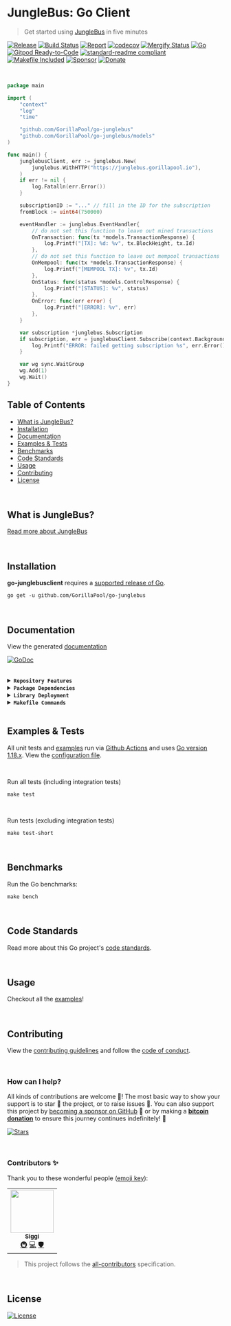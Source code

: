 # JungleBus: Go Client
> Get started using [JungleBus](https://junglebus.gorillapool.io) in five minutes

[![Release](https://img.shields.io/github/release-pre/GorillaPool/go-junglebus.svg?logo=github&style=flat&v=2)](https://github.com/GorillaPool/go-junglebus/releases)
[![Build Status](https://img.shields.io/github/workflow/status/GorillaPool/go-junglebus/run-go-tests?logo=github&v=2)](https://github.com/GorillaPool/go-junglebus/actions)
[![Report](https://goreportcard.com/badge/github.com/GorillaPool/go-junglebus?style=flat&v=2)](https://goreportcard.com/report/github.com/GorillaPool/go-junglebus)
[![codecov](https://codecov.io/gh/GorillaPool/go-junglebus/branch/master/graph/badge.svg?v=2)](https://codecov.io/gh/GorillaPool/go-junglebus)
[![Mergify Status](https://img.shields.io/endpoint.svg?url=https://api.mergify.com/v1/badges/GorillaPool/go-junglebus&style=flat&v=2)](https://mergify.io)
[![Go](https://img.shields.io/github/go-mod/go-version/GorillaPool/go-junglebus?v=2)](https://golang.org/)
<br>
[![Gitpod Ready-to-Code](https://img.shields.io/badge/Gitpod-ready--to--code-blue?logo=gitpod&v=2)](https://gitpod.io/#https://github.com/GorillaPool/go-junglebus)
[![standard-readme compliant](https://img.shields.io/badge/readme%20style-standard-brightgreen.svg?style=flat&v=2)](https://github.com/RichardLitt/standard-readme)
[![Makefile Included](https://img.shields.io/badge/Makefile-Supported%20-brightgreen?=flat&logo=probot&v=2)](Makefile)
[![Sponsor](https://img.shields.io/badge/sponsor-mrz1836-181717.svg?logo=github&style=flat&v=2)](https://github.com/sponsors/GorillaPool)
[![Donate](https://img.shields.io/badge/donate-bitcoin-ff9900.svg?logo=bitcoin&style=flat&v=2)](https://gobitcoinsv.com/#sponsor?utm_source=github&utm_medium=sponsor-link&utm_campaign=go-junglebusclient&utm_term=go-junglebusclient&utm_content=go-junglebusclient)

<br/>

```go
package main

import (
    "context"
    "log"
    "time"

    "github.com/GorillaPool/go-junglebus"
    "github.com/GorillaPool/go-junglebus/models"
)

func main() {
    junglebusClient, err := junglebus.New(
        junglebus.WithHTTP("https://junglebus.gorillapool.io"),
    )
    if err != nil {
        log.Fatalln(err.Error())
    }

    subscriptionID := "..." // fill in the ID for the subscription
    fromBlock := uint64(750000)

    eventHandler := junglebus.EventHandler{
        // do not set this function to leave out mined transactions
        OnTransaction: func(tx *models.TransactionResponse) {
            log.Printf("[TX]: %d: %v", tx.BlockHeight, tx.Id)
        },
        // do not set this function to leave out mempool transactions
        OnMempool: func(tx *models.TransactionResponse) {
            log.Printf("[MEMPOOL TX]: %v", tx.Id)
        },
        OnStatus: func(status *models.ControlResponse) {
            log.Printf("[STATUS]: %v", status)
        },
        OnError: func(err error) {
            log.Printf("[ERROR]: %v", err)
        },
    }

    var subscription *junglebus.Subscription
    if subscription, err = junglebusClient.Subscribe(context.Background(), subscriptionID, fromBlock, eventHandler); err != nil {
        log.Printf("ERROR: failed getting subscription %s", err.Error())
    }

    var wg sync.WaitGroup
	wg.Add(1)
	wg.Wait()
}
```

## Table of Contents
- [What is JungleBus?](#what-is-junglebus)
- [Installation](#installation)
- [Documentation](#documentation)
- [Examples & Tests](#examples--tests)
- [Benchmarks](#benchmarks)
- [Code Standards](#code-standards)
- [Usage](#usage)
- [Contributing](#contributing)
- [License](#license)

<br/>

## What is JungleBus?
[Read more about JungleBus](https://getjunglebus.io)

<br/>

## Installation

**go-junglebusclient** requires a [supported release of Go](https://golang.org/doc/devel/release.html#policy).
```shell script
go get -u github.com/GorillaPool/go-junglebus
```

<br/>

## Documentation
View the generated [documentation](https://pkg.go.dev/github.com/GorillaPool/go-junglebus)

[![GoDoc](https://godoc.org/github.com/GorillaPool/go-junglebus?status.svg&style=flat&v=2)](https://pkg.go.dev/github.com/GorillaPool/go-junglebus)

<br/>

<details>
<summary><strong><code>Repository Features</code></strong></summary>
<br/>

This repository was created using [MrZ's `go-template`](https://github.com/mrz1836/go-template#about)

#### Built-in Features
- Continuous integration via [GitHub Actions](https://github.com/features/actions)
- Build automation via [Make](https://www.gnu.org/software/make)
- Dependency management using [Go Modules](https://github.com/golang/go/wiki/Modules)
- Code formatting using [gofumpt](https://github.com/mvdan/gofumpt) and linting with [golangci-lint](https://github.com/golangci/golangci-lint) and [yamllint](https://yamllint.readthedocs.io/en/stable/index.html)
- Unit testing with [testify](https://github.com/stretchr/testify), [race detector](https://blog.golang.org/race-detector), code coverage [HTML report](https://blog.golang.org/cover) and [Codecov report](https://codecov.io/)
- Releasing using [GoReleaser](https://github.com/goreleaser/goreleaser) on [new Tag](https://git-scm.com/book/en/v2/Git-Basics-Tagging)
- Dependency scanning and updating thanks to [Dependabot](https://dependabot.com) and [Nancy](https://github.com/sonatype-nexus-community/nancy)
- Security code analysis using [CodeQL Action](https://docs.github.com/en/github/finding-security-vulnerabilities-and-errors-in-your-code/about-code-scanning)
- Automatic syndication to [pkg.go.dev](https://pkg.go.dev/) on every release
- Generic templates for [Issues and Pull Requests](https://docs.github.com/en/communities/using-templates-to-encourage-useful-issues-and-pull-requests/configuring-issue-templates-for-your-repository) in Github
- All standard Github files such as `LICENSE`, `CONTRIBUTING.md`, `CODE_OF_CONDUCT.md`, and `SECURITY.md`
- Code [ownership configuration](.github/CODEOWNERS) for Github
- All your ignore files for [vs-code](.editorconfig), [docker](.dockerignore) and [git](.gitignore)
- Automatic sync for [labels](.github/labels.yml) into Github using a pre-defined [configuration](.github/labels.yml)
- Built-in powerful merging rules using [Mergify](https://mergify.io/)
- Welcome [new contributors](.github/mergify.yml) on their first Pull-Request
- Follows the [standard-readme](https://github.com/RichardLitt/standard-readme/blob/master/spec.md) specification
- [Visual Studio Code](https://code.visualstudio.com) configuration with [Go](https://code.visualstudio.com/docs/languages/go)
- (Optional) [Slack](https://slack.com), [Discord](https://discord.com) or [Twitter](https://twitter.com) announcements on new Github Releases
- (Optional) Easily add [contributors](https://allcontributors.org/docs/en/bot/installation) in any Issue or Pull-Request

</details>

<details>
<summary><strong><code>Package Dependencies</code></strong></summary>
<br/>

- [stretchr/testify](https://github.com/stretchr/testify)
</details>

<details>
<summary><strong><code>Library Deployment</code></strong></summary>
<br/>

Releases are automatically created when you create a new [git tag](https://git-scm.com/book/en/v2/Git-Basics-Tagging)!

If you want to manually make releases, please install GoReleaser:

[goreleaser](https://github.com/goreleaser/goreleaser) for easy binary or library deployment to Github and can be installed:
- **using make:** `make install-releaser`
- **using brew:** `brew install goreleaser`

The [.goreleaser.yml](.goreleaser.yml) file is used to configure [goreleaser](https://github.com/goreleaser/goreleaser).

<br/>

### Automatic Releases on Tag Creation (recommended)
Automatic releases via [Github Actions](.github/workflows/release.yml) from creating a new tag:
```shell
make tag version=1.2.3
```

<br/>

### Manual Releases (optional)
Use `make release-snap` to create a snapshot version of the release, and finally `make release` to ship to production (manually).

<br/>

</details>

<details>
<summary><strong><code>Makefile Commands</code></strong></summary>
<br/>

View all `makefile` commands
```shell script
make help
```

List of all current commands:
```text
all                           Runs multiple commands
clean                         Remove previous builds and any cached data
clean-mods                    Remove all the Go mod cache
coverage                      Shows the test coverage
diff                          Show the git diff
generate                      Runs the go generate command in the base of the repo
godocs                        Sync the latest tag with GoDocs
help                          Show this help message
install                       Install the application
install-all-contributors      Installs all contributors locally
install-go                    Install the application (Using Native Go)
install-releaser              Install the GoReleaser application
lint                          Run the golangci-lint application (install if not found)
release                       Full production release (creates release in Github)
release                       Runs common.release then runs godocs
release-snap                  Test the full release (build binaries)
release-test                  Full production test release (everything except deploy)
replace-version               Replaces the version in HTML/JS (pre-deploy)
tag                           Generate a new tag and push (tag version=0.0.0)
tag-remove                    Remove a tag if found (tag-remove version=0.0.0)
tag-update                    Update an existing tag to current commit (tag-update version=0.0.0)
test                          Runs lint and ALL tests
test-ci                       Runs all tests via CI (exports coverage)
test-ci-no-race               Runs all tests via CI (no race) (exports coverage)
test-ci-short                 Runs unit tests via CI (exports coverage)
test-no-lint                  Runs just tests
test-short                    Runs vet, lint and tests (excludes integration tests)
test-unit                     Runs tests and outputs coverage
uninstall                     Uninstall the application (and remove files)
update-contributors           Regenerates the contributors html/list
update-linter                 Update the golangci-lint package (macOS only)
vet                           Run the Go vet application
```
</details>

<br/>

## Examples & Tests
All unit tests and [examples](examples) run via [Github Actions](https://github.com/GorillaPool/go-junglebus/actions) and
uses [Go version 1.18.x](https://golang.org/doc/go1.18). View the [configuration file](.github/workflows/run-tests.yml).

<br/>

Run all tests (including integration tests)
```shell script
make test
```

<br/>

Run tests (excluding integration tests)
```shell script
make test-short
```

<br/>

## Benchmarks
Run the Go benchmarks:
```shell script
make bench
```

<br/>

## Code Standards
Read more about this Go project's [code standards](.github/CODE_STANDARDS.md).

<br/>

## Usage
Checkout all the [examples](examples)!

<br/>

## Contributing
View the [contributing guidelines](.github/CONTRIBUTING.md) and follow the [code of conduct](.github/CODE_OF_CONDUCT.md).

<br/>

### How can I help?
All kinds of contributions are welcome :raised_hands:!
The most basic way to show your support is to star :star2: the project, or to raise issues :speech_balloon:.
You can also support this project by [becoming a sponsor on GitHub](https://github.com/sponsors/GorillaPool) :clap:
or by making a [**bitcoin donation**](https://gobitcoinsv.com/#sponsor?utm_source=github&utm_medium=sponsor-link&utm_campaign=go-junglebusclient&utm_term=go-junglebusclient&utm_content=go-junglebusclient) to ensure this journey continues indefinitely! :rocket:

[![Stars](https://img.shields.io/github/stars/GorillaPool/go-junglebus?label=Please%20like%20us&style=social&v=2)](https://github.com/GorillaPool/go-junglebus/stargazers)

<br/>

### Contributors ✨
Thank you to these wonderful people ([emoji key](https://allcontributors.org/docs/en/emoji-key)):

<!-- ALL-CONTRIBUTORS-LIST:START - Do not remove or modify this section -->
<!-- prettier-ignore-start -->
<!-- markdownlint-disable -->
<table>
  <tr>
    <td align="center"><a href="https://github.com/icellan"><img src="https://avatars.githubusercontent.com/u/4411176?v=4?s=100" width="100px;" alt=""/><br /><sub><b>Siggi</b></sub></a><br /><a href="#infra-icellan" title="Infrastructure (Hosting, Build-Tools, etc)">🚇</a> <a href="https://github.com/GorillaPool/go-junglebus/commits?author=icellan" title="Code">💻</a> <a href="#security-icellan" title="Security">🛡️</a></td>
  </tr>
</table>

<!-- markdownlint-restore -->
<!-- prettier-ignore-end -->

<!-- ALL-CONTRIBUTORS-LIST:END -->

> This project follows the [all-contributors](https://github.com/all-contributors/all-contributors) specification.

<br/>

## License

[![License](https://img.shields.io/github/license/GorillaPool/go-junglebus.svg?style=flat&v=2)](LICENSE)
